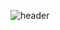 <!--
**Brizzardis/Brizzardis** is a ✨ _special_ ✨ repository because its `README.md` (this file) appears on your GitHub profile.

Here are some ideas to get you started:

- 🔭 I’m currently working on ...
- 🌱 I’m currently learning ...
- 👯 I’m looking to collaborate on ...
- 🤔 I’m looking for help with ...
- 💬 Ask me about ...
- 📫 How to reach me: ...
- 😄 Pronouns: ...
- ⚡ Fun fact: ... 1,2,3,4
-->
![header](https://capsule-render.vercel.app/api?type=waving&color=gradient&customColorList=5&height=250&text=Welcome%20to%20my%20GitHub%20profile!&fontSize=50&fontColor=#000000&section=header&animation=fadeIn)
